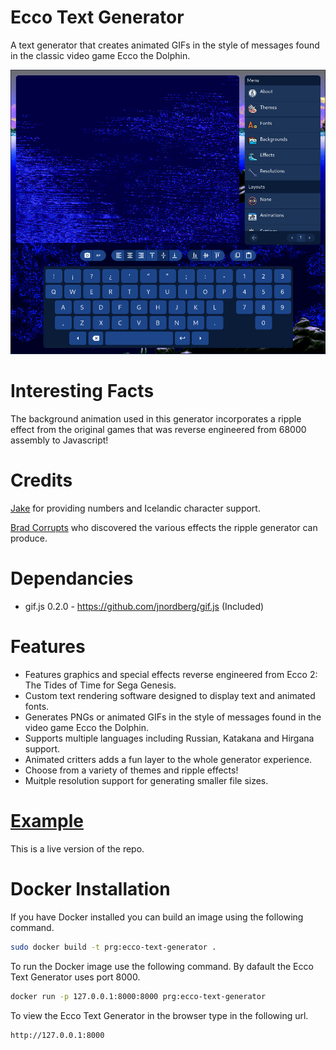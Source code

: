 # Ecco Text Generator
A text generator that creates animated GIFs in the style of messages found in the classic video game Ecco the Dolphin. 

<img style="width: 600px;" src="https://github.com/JohnnyLdeAlba/ecco-text-generator/blob/main/public/card.jpg" />

# Interesting Facts

The background animation used in this generator incorporates a ripple effect from the original games that was reverse engineered from 68000 assembly to Javascript!

# Credits

[Jake](https://twitter.com/fiuefey) for providing numbers and Icelandic character support.

[Brad Corrupts](https://twitter.com/Reaper_man02) who discovered the various effects the ripple generator can produce.

# Dependancies

- gif.js 0.2.0 - https://github.com/jnordberg/gif.js (Included)

# Features
- Features graphics and special effects reverse engineered from Ecco 2: The Tides of Time for Sega Genesis.
- Custom text rendering software designed to display text and animated fonts.
- Generates PNGs or animated GIFs in the style of messages found in the video game Ecco the Dolphin.
- Supports multiple languages including Russian, Katakana and Hirgana support.
- Animated critters adds a fun layer to the whole generator experience.
- Choose from a variety of themes and ripple effects!
- Muitple resolution support for generating smaller file sizes.

# [Example](http://ecco-text-generator.johnnyldealba.com/)
This is a live version of the repo.

# Docker Installation

If you have Docker installed you can build an image using the following command.

```bash
sudo docker build -t prg:ecco-text-generator .
```

To run the Docker image use the following command.
By dafault the Ecco Text Generator uses port 8000.

```bash
docker run -p 127.0.0.1:8000:8000 prg:ecco-text-generator
```

To view the Ecco Text Generator in the browser type in the following url.

```
http://127.0.0.1:8000
```

